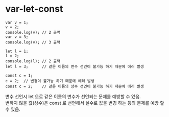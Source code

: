 var-let-const 
======================

    var v = 1;
    v = 2;
    console.log(v); // 2 출력
    var v = 3;
    console.log(v); // 3 출력

    let l = 1;
    l = 2;
    console.log(l); // 2 출력
    let l = 3;      // 같은 이름의 변수 선언이 불가능 하기 때문에 에러 발생
        
    const c = 1;
    c = 2;  // 변경이 불가능 하기 때문에 에러 발생
    const c = 2;    // 같은 이름의 상수 선언이 불가능 하기 때문에 에러 발생
    
변수 선언시 let 으로 같은 이름의 변수가 선언되는 문제를 예방할 수 있음.  
변하지 않을 값(상수)은 const 로 선언해서 실수로 값을 변경 하는 등의 문제를 예방 할 수 있음.